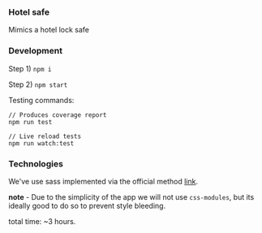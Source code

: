 ### Hotel safe

Mimics a hotel lock safe

### Development

Step 1) `npm i`

Step 2) `npm start`

Testing commands:

```
// Produces coverage report
npm run test

// Live reload tests
npm run watch:test
```

### Technologies

We've use sass implemented via the official method [link](https://github.com/facebook/create-react-app/blob/master/packages/react-scripts/template/README.md#adding-a-css-preprocessor-sass-less-etc).

**note** - Due to the simplicity of the app we will not use `css-modules`, but its ideally good to do so to prevent style bleeding.

total time: ~3 hours.
